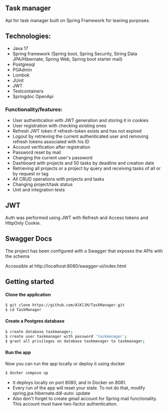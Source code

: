 ## Task manager
Api for task manager built on Spring Framework for leaning purposes.

## Technologies:
* Java 17
* Spring framework (Spring boot, Spring Security, String Data JPA/Hibernate, Spring Web, Spring boot starter mail)
* Postgresql
* PGAdmin
* Lombok
* JUnit
* JWT
* Testcontainers
* Springdoc OpenApi

### Functionality/features:
* User authentication with JWT generation and storing it in cookies
* User registration with checking existing ones
* Refresh JWT token if refresh-token exists and has not expired
* Logout by retrieving the current authenticated user and removing refresh tokens associated with his ID
* Account verification after registration
* Password reset by mail
* Changing the current user's password
* Dashboard with projects and 50 tasks by deadline and creation date
* Retrieving all projects or a project by query and receiving tasks of all or by request or tag
* All CRUD operations with projects and tasks
* Changing project/task status
* Unit and integration tests

## JWT
Auth was performed using JWT with Refresh and Access tokens and HttpOnly Cookie.

## Swagger Docs
The project has been configured with a Swagger that exposes the APIs with the schema

Accessible at http://localhost:8080/swagger-ui/index.html

## Getting started

<h4> Clone the application </h4>

```bash
$ git clone https://github.com/AlKl1M/TaskManager.git
$ cd TaskManager
```

<h4>Create a Postgres database</h4>

```bash
$ create database taskmanager;
$ create user taskmanager with password 'taskmanager';
$ grant all privileges on database taskmanager to taskmanager;
```

<h4>Run the app</h4>
Now you can run the app locally or deploy it using docker

```bash
$ docker compose up
```

* It deploys locally on port 8080, and in Docker on 8081.
* Every run of the app will reset your state. To not do that, modify spring.jpa.hibernate.ddl-auto: update
* Also don't forget to create gmail account for Spring mail functionality. This account must have two-factor authentication.
